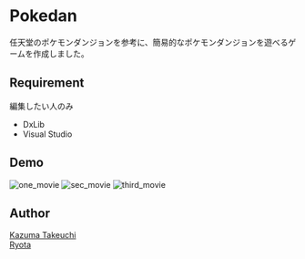 Pokedan
====
任天堂のポケモンダンジョンを参考に、簡易的なポケモンダンジョンを遊べるゲームを作成しました。


## Requirement
編集したい人のみ
* DxLib
* Visual Studio
 
## Demo
![one_movie](https://user-images.githubusercontent.com/52265875/110313295-92df2e80-8049-11eb-88f6-c72502ca7e6d.gif)
![sec_movie](https://user-images.githubusercontent.com/52265875/110309864-37ab3d00-8045-11eb-9be3-1d470bd07a2d.gif)
![third_movie](https://user-images.githubusercontent.com/52265875/110310199-9a9cd400-8045-11eb-9518-702e1d1cdc21.gif)

## Author
[Kazuma Takeuchi](https://github.com/uzumal)\
[Ryota](https://github.com/ryota050505)
